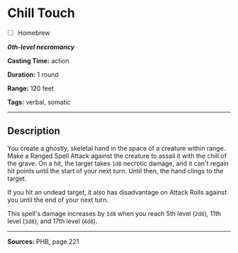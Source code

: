 # Chill Touch

- [ ] Homebrew

***0th-level necromancy***

**Casting Time:** action

**Duration:** 1 round

**Range:** 120 feet

**Tags:** verbal, somatic

---

## Description
You create a ghostly, skeletal hand in the space of a creature within range.
Make a Ranged Spell Attack against the creature to assail it with the chill of the grave.
On a hit, the target takes `1d8` necrotic damage, and it can't regain hit points until the start of your next turn.
Until then, the hand clings to the target.

If you hit an undead target, it also has disadvantage on Attack Rolls against you until the end of your next turn.

This spell's damage increases by `1d8` when you reach 5th level (`2d8`), 11th level (`3d8`), and 17th level (`4d8`).

---

**Sources:** PHB, page 221
